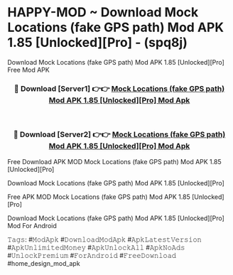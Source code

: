 # HAPPY-MOD ~ Download Mock Locations (fake GPS path) Mod APK 1.85 [Unlocked][Pro] - (spq8j)
Download Mock Locations (fake GPS path) Mod APK 1.85 [Unlocked][Pro] Free Mod APK

<div align="center">
<h3>🔴 Download [Server1] 👉👉 <a href="https://apk-comot.site?title=Mock_Locations_(fake_GPS_path)_Mod_APK_1.85_[Unlocked][Pro]">Mock Locations (fake GPS path) Mod APK 1.85 [Unlocked][Pro] Mod Apk</a></h3><br>

<h3>🔴 Download [Server2] 👉👉 <a href="https://apk-comot.site?title=Mock_Locations_(fake_GPS_path)_Mod_APK_1.85_[Unlocked][Pro]">Mock Locations (fake GPS path) Mod APK 1.85 [Unlocked][Pro] Mod Apk</a></h3>
</div>


Free Download APK MOD Mock Locations (fake GPS path) Mod APK 1.85 [Unlocked][Pro]

Download Mock Locations (fake GPS path) Mod APK 1.85 [Unlocked][Pro] 

Free APK MOD Mock Locations (fake GPS path) Mod APK 1.85 [Unlocked][Pro] 

Download Mock Locations (fake GPS path) Mod APK 1.85 [Unlocked][Pro] Mod For Android

𝚃𝚊𝚐𝚜: #𝙼𝚘𝚍𝙰𝚙𝚔 #𝙳𝚘𝚠𝚗𝚕𝚘𝚊𝚍𝙼𝚘𝚍𝙰𝚙𝚔 #𝙰𝚙𝚔𝙻𝚊𝚝𝚎𝚜𝚝𝚅𝚎𝚛𝚜𝚒𝚘𝚗 #𝙰𝚙𝚔𝚄𝚗𝚕𝚒𝚖𝚒𝚝𝚎𝚍𝙼𝚘𝚗𝚎𝚢 #𝙰𝚙𝚔𝚄𝚗𝚕𝚘𝚌𝚔𝙰𝚕𝚕 #𝙰𝚙𝚔𝙽𝚘𝙰𝚍𝚜 #𝚄𝚗𝚕𝚘𝚌𝚔𝙿𝚛𝚎𝚖𝚒𝚞𝚖 #𝙵𝚘𝚛𝙰𝚗𝚍𝚛𝚘𝚒𝚍 #𝙵𝚛𝚎𝚎𝙳𝚘𝚠𝚗𝚕𝚘𝚊𝚍 #home_design_mod_apk